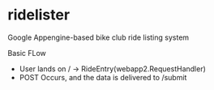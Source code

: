 # ridelister
Google Appengine-based bike club ride listing system

Basic FLow
- User lands on / -> RideEntry(webapp2.RequestHandler)
- POST Occurs, and the data is delivered to /submit
